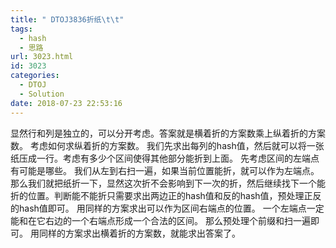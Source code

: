 ```yaml
---
title: " DTOJ3836折纸\t\t"
tags:
  - hash
  - 思路
url: 3023.html
id: 3023
categories:
  - DTOJ
  - Solution
date: 2018-07-23 22:53:16
---
```


显然行和列是独立的，可以分开考虑。答案就是横着折的方案数乘上纵着折的方案数。 考虑如何求纵着折的方案数。 我们先求出每列的hash值，然后就可以将一张纸压成一行。考虑有多少个区间使得其他部分能折到上面。 先考虑区间的左端点有可能是哪些。 我们从左到右扫一遍，如果当前位置能折，就可以作为左端点。那么我们就把纸折一下，显然这次折不会影响到下一次的折，然后继续找下一个能折的位置。判断能不能折只需要求出两边正的hash值和反的hash值，预处理正反的hash值即可。 用同样的方案求出可以作为区间右端点的位置。 一个左端点一定能和在它右边的一个右端点形成一个合法的区间。 那么预处理个前缀和扫一遍即可。 用同样的方案求出横着折的方案数，就能求出答案了。